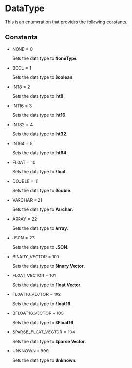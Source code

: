 # DataType

This is an enumeration that provides the following constants.

## Constants

- NONE = 0
  
  Sets the data type to **NoneType**.

- BOOL = 1

  Sets the data type to **Boolean**.

- INT8 = 2

  Sets the data type to **Int8**.

- INT16 = 3

  Sets the data type to **Int16**.

- INT32 = 4

  Sets the data type to **Int32**.

- INT64 = 5

  Sets the data type to **Int64**.

- FLOAT = 10

  Sets the data type to **Float**.

- DOUBLE = 11

  Sets the data type to **Double**.

- VARCHAR = 21

  Sets the data type to **Varchar**.

- ARRAY = 22

  Sets the data type to **Array**.

- JSON = 23

  Sets the data type to **JSON**.

- BINARY_VECTOR = 100

  Sets the data type to **Binary Vector**.

- FLOAT_VECTOR = 101

  Sets the data type to **Float Vector**.

- FLOAT16_VECTOR = 102

  Sets the data type to **Float16**.

- BFLOAT16_VECTOR = 103

  Sets the data type to **BFloat16**.

- SPARSE_FLOAT_VECTOR = 104

  Sets the data type to **Sparse Vector**.

- UNKNOWN = 999

  Sets the data type to **Unknown**.
  
